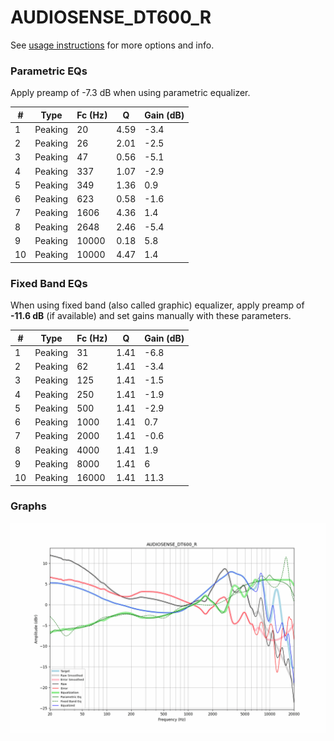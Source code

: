 # AUDIOSENSE_DT600_R
See [usage instructions](https://github.com/jaakkopasanen/AutoEq#usage) for more options and info.

### Parametric EQs
Apply preamp of -7.3 dB when using parametric equalizer.

|   # | Type    |   Fc (Hz) |    Q |   Gain (dB) |
|-----|---------|-----------|------|-------------|
|   1 | Peaking |        20 | 4.59 |        -3.4 |
|   2 | Peaking |        26 | 2.01 |        -2.5 |
|   3 | Peaking |        47 | 0.56 |        -5.1 |
|   4 | Peaking |       337 | 1.07 |        -2.9 |
|   5 | Peaking |       349 | 1.36 |         0.9 |
|   6 | Peaking |       623 | 0.58 |        -1.6 |
|   7 | Peaking |      1606 | 4.36 |         1.4 |
|   8 | Peaking |      2648 | 2.46 |        -5.4 |
|   9 | Peaking |     10000 | 0.18 |         5.8 |
|  10 | Peaking |     10000 | 4.47 |         1.4 |

### Fixed Band EQs
When using fixed band (also called graphic) equalizer, apply preamp of **-11.6 dB** (if available) and set gains manually with these parameters.

|   # | Type    |   Fc (Hz) |    Q |   Gain (dB) |
|-----|---------|-----------|------|-------------|
|   1 | Peaking |        31 | 1.41 |        -6.8 |
|   2 | Peaking |        62 | 1.41 |        -3.4 |
|   3 | Peaking |       125 | 1.41 |        -1.5 |
|   4 | Peaking |       250 | 1.41 |        -1.9 |
|   5 | Peaking |       500 | 1.41 |        -2.9 |
|   6 | Peaking |      1000 | 1.41 |         0.7 |
|   7 | Peaking |      2000 | 1.41 |        -0.6 |
|   8 | Peaking |      4000 | 1.41 |         1.9 |
|   9 | Peaking |      8000 | 1.41 |         6   |
|  10 | Peaking |     16000 | 1.41 |        11.3 |

### Graphs
![](./AUDIOSENSE_DT600_R.png)
